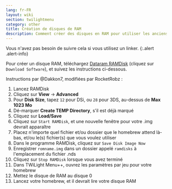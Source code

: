 ```yaml
---
lang: fr-FR
layout: wiki
section: twilightmenu
category: other
title: Création de disques de RAM
description: Comment créer des disques en RAM pour utiliser les anciens homebrew DS avec TWiLight Menu++
---
```


Vous n'avez pas besoin de suivre cela si vous utilisez un linker.
{:.alert .alert-info}

Pour créer un disque RAM, téléchargez [Dataram RAMDisk](http://memory.dataram.com/products-and-services/software/ramdisk#freeware) (cliquez sur `Download Software`), et suivez les instructions ci-dessous.

Instructions par @Dakkon7, modifiées par RocketRobz :

1. Lancez RAMDisk
1. Cliquez sur **View** -> **Advanced**
1. Pour **Disk Size**, tapez `12` pour DSi, ou `28` pour 3DS, au-dessus de **Max 1023 Mo**
1. Dé-marquer **Create TEMP Directory**, s'il est déjà marqué
1. Cliquez sur **Load/Save**
1. Cliquez sur `Start RAMDisk`, et une nouvelle fenêtre pour votre .img devrait apparaître
1. Placez n'importe quel fichier et/ou dossier que le homebrew attend là-bas, et/ou le(s) fichier(s) que vous voulez utiliser
1. Dans le programme RAMDisk, cliquez sur `Save Disk Image Now`
1. Enregistrer `romname.img` dans un dossier appelé `ramdisks` à l'emplacement du fichier .nds
1. Cliquez sur `Stop RAMDisk` lorsque vous avez terminé
1. Dans TWiLight Menu++, ouvrez les paramètres par jeu pour votre homebrew
1. Mettez le disque de RAM au disque 0
1. Lancez votre homebrew, et il devrait lire votre disque RAM
